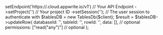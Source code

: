 <?php

use Appwrite\Client;
use Appwrite\Services\TablesDb;

$client = (new Client())
    ->setEndpoint('https://<REGION>.cloud.appwrite.io/v1') // Your API Endpoint
    ->setProject('<YOUR_PROJECT_ID>') // Your project ID
    ->setSession(''); // The user session to authenticate with

$tablesDB = new TablesDb($client);

$result = $tablesDB->updateRow(
    databaseId: '<DATABASE_ID>',
    tableId: '<TABLE_ID>',
    rowId: '<ROW_ID>',
    data: [], // optional
    permissions: ["read("any")"] // optional
);